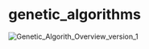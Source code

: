 # genetic_algorithms

![Genetic_Algorith_Overview_version_1](https://user-images.githubusercontent.com/50755378/114319989-1e018780-9b14-11eb-9ac2-dc964dbb3faa.gif)
